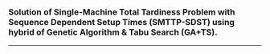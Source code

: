 ### Solution of Single-Machine Total Tardiness Problem with Sequence Dependent Setup Times (SMTTP-SDST) using hybrid of Genetic Algorithm & Tabu Search (GA+TS).
---

